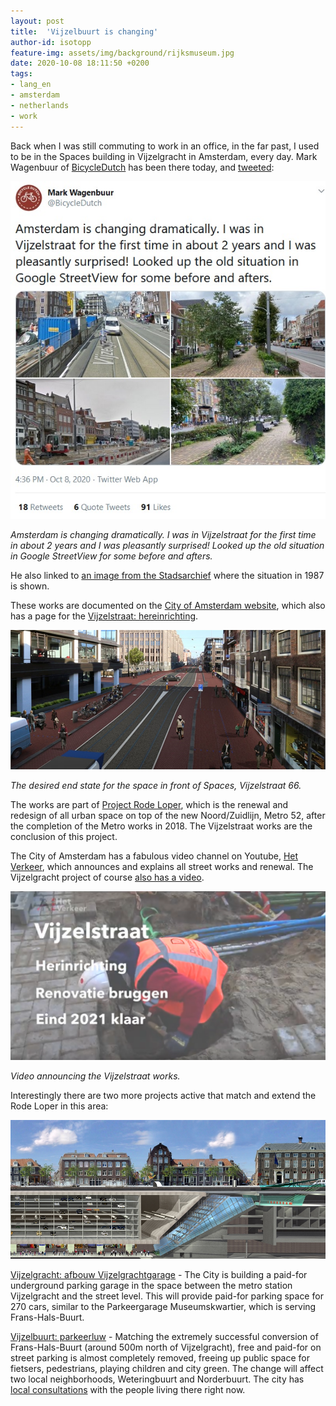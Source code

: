 ```yaml
---
layout: post
title:  'Vijzelbuurt is changing'
author-id: isotopp
feature-img: assets/img/background/rijksmuseum.jpg
date: 2020-10-08 18:11:50 +0200
tags:
- lang_en
- amsterdam
- netherlands
- work
---
```

Back when I was still commuting to work in an office, in the far past, I used to be in the Spaces building in Vijzelgracht in Amsterdam, every day. Mark Wagenbuur of [BicycleDutch](https://twitter.com/bicycledutch) has been there today, and [tweeted](https://twitter.com/BicycleDutch/status/1314213038908559361):

[![](/uploads/2020/10/bicycledutch-tweet.jpg)](https://twitter.com/BicycleDutch/status/1314213038908559361)

*Amsterdam is changing dramatically. I was in Vijzelstraat for the first time in about 2 years and I was pleasantly surprised! Looked up the old situation in Google StreetView for some before and afters.*

He also linked to [an image from the  Stadsarchief](https://archief.amsterdam/beeldbank/detail/03429525-d56a-9371-d7ba-d3258ecdc8e3) where the situation in 1987 is shown.

These works are documented on the [City of Amsterdam website](https://www.amsterdam.nl/projecten), which also has a page for the [Vijzelstraat: hereinrichting](https://www.amsterdam.nl/projecten/vijzelstraat-herinrichting/).

![](/uploads/2020/10/vijzelstraat-goal.jpg)

*The desired end state for the space in front of Spaces, Vijzelstraat 66.*

The works are part of [Project Rode Loper](https://nl.wikipedia.org/wiki/Rode_Loper_(Amsterdam)), which is the renewal and redesign of all urban space on top of the new Noord/Zuidlijn, Metro 52, after the completion of the Metro works in 2018. The Vijzelstraat works are the conclusion of this project.

The City of Amsterdam has a fabulous video channel on Youtube, [Het Verkeer](https://www.youtube.com/channel/UCkq8uEQ0rl4NiJnO8mL7y_w), which announces and explains all street works and renewal. The Vijzelgracht project of course [also has a video](https://www.youtube.com/watch?v=-vu-ExAlzWE).

[![](/uploads/2020/10/vijzelstraat-video.png)](https://www.youtube.com/watch?v=-vu-ExAlzWE)

*Video announcing the Vijzelstraat works.*

Interestingly there are two more projects active that match and extend the Rode Loper in this area:

[![](/uploads/2020/10/vijzelgracht-garage.jpg)](https://www.amsterdam.nl/projecten/vijzelgrachtgarage/)

[Vijzelgracht: afbouw Vijzelgrachtgarage](https://www.amsterdam.nl/projecten/vijzelgrachtgarage/) - The City is building a paid-for underground parking garage in the space between the metro station Vijzelgracht and the street level. This will provide paid-for parking space for 270 cars, similar to the Parkeergarage Museumskwartier, which is serving Frans-Hals-Buurt.

[Vijzelbuurt: parkeerluw](https://www.amsterdam.nl/projecten/vijzelbuurt-parkeerluw/) - Matching the extremely successful conversion of Frans-Hals-Buurt (around 500m north of Vijzelgracht), free and paid-for on street parking is almost completely removed, freeing up public space for fietsers, pedestrians, playing children and city green. The change will affect two local neighborhoods, Weteringbuurt and Norderbuurt. The city has [local consultations](https://www.amsterdam.nl/projecten/vijzelbuurt-parkeerluw/nieuws-vijzelbuurt/ontwerpsessies-weteringbuurt/) with the people living there right now.